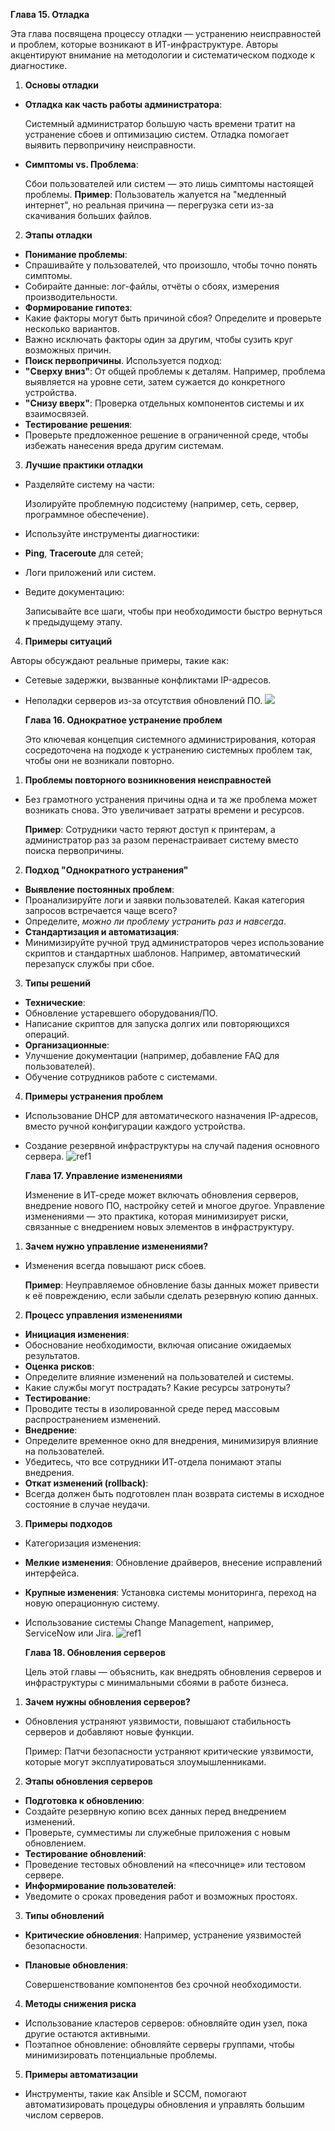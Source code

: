 ﻿**Глава 15. Отладка**  

Эта глава посвящена процессу отладки — устранению неисправностей и проблем, которые возникают в ИТ-инфраструктуре. Авторы акцентируют внимание на методологии и систематическом подходе к диагностике.  

1. **Основы отладки** 
- **Отладка как часть работы администратора**:  

  Системный администратор большую часть времени тратит на устранение сбоев и оптимизацию систем. Отладка помогает выявить первопричину неисправности.  

- **Симптомы vs. Проблема**:  

  Сбои пользователей или систем — это лишь симптомы настоящей проблемы. **Пример**: Пользователь жалуется на "медленный интернет", но реальная причина — перегрузка сети из-за скачивания больших файлов.  

2. **Этапы отладки** 
- **Понимание проблемы**:  
- Спрашивайте у пользователей, что произошло, чтобы точно понять симптомы.  
- Собирайте данные: лог-файлы, отчёты о сбоях, измерения производительности.  
- **Формирование гипотез**:  
- Какие факторы могут быть причиной сбоя? Определите и проверьте несколько вариантов.  
- Важно исключать факторы один за другим, чтобы сузить круг возможных причин.  
- **Поиск первопричины**. Используется подход:  
- **"Сверху вниз"**: От общей проблемы к деталям. Например, проблема выявляется на уровне сети, затем сужается до конкретного устройства.  
- **"Снизу вверх"**: Проверка отдельных компонентов системы и их взаимосвязей.  
- **Тестирование решения**:  
- Проверьте предложенное решение в ограниченной среде, чтобы избежать нанесения вреда другим системам.  
3. **Лучшие практики отладки** 
- Разделяйте систему на части:  

  Изолируйте проблемную подсистему (например, сеть, сервер, программное обеспечение).  

- Используйте инструменты диагностики:  
- **Ping**, **Traceroute** для сетей;  
- Логи приложений или систем.  
- Ведите документацию:  

  Записывайте все шаги, чтобы при необходимости быстро вернуться к предыдущему этапу.  

4. **Примеры ситуаций** 

Авторы обсуждают реальные примеры, такие как:  

- Сетевые задержки, вызванные конфликтами IP-адресов.  
- Неполадки серверов из-за отсутствия обновлений ПО.  ![](Aspose.Words.a095be40-14cc-4445-84ba-bfe9d19b4e54.001.png)

  **Глава 16. Однократное устранение проблем**  

  Это ключевая концепция системного администрирования, которая сосредоточена на подходе к устранению системных проблем так, чтобы они не возникали повторно.  

1. **Проблемы повторного возникновения неисправностей** 
- Без грамотного устранения причины одна и та же проблема может возникать снова. Это увеличивает затраты времени и ресурсов.  

  **Пример**: Сотрудники часто теряют доступ к принтерам, а администратор раз за разом перенастраивает систему вместо поиска первопричины.  

2. **Подход "Однократного устранения"**  
- **Выявление постоянных проблем**:  
- Проанализируйте логи и заявки пользователей. Какая категория запросов встречается чаще всего?  
- Определите, *можно ли проблему устранить раз и навсегда*.  
- **Стандартизация и автоматизация**:  
- Минимизируйте ручной труд администраторов через использование скриптов и стандартных шаблонов. Например, автоматический перезапуск службы при сбое.  
3. **Типы решений** 
- **Технические**:  
- Обновление устаревшего оборудования/ПО.  
- Написание скриптов для запуска долгих или повторяющихся операций.  
- **Организационные**:  
- Улучшение документации (например, добавление FAQ для пользователей).  
- Обучение сотрудников работе с системами.  
4. **Примеры устранения проблем** 
- Использование DHCP для автоматического назначения IP-адресов, вместо ручной конфигурации каждого устройства.  
- Создание резервной инфраструктуры на случай падения основного сервера.  ![ref1]

  **Глава 17. Управление изменениями**  

  Изменение в ИТ-среде может включать обновления серверов, внедрение нового ПО, настройку сетей и многое другое. Управление изменениями — это практика, которая минимизирует риски, связанные с внедрением новых элементов в инфраструктуру.  

1. **Зачем нужно управление изменениями?**  
- Изменения всегда повышают риск сбоев.  

  **Пример**: Неуправляемое обновление базы данных может привести к её повреждению, если забыли сделать резервную копию данных.  

2. **Процесс управления изменениями** 
- **Инициация изменения**:  
- Обоснование необходимости, включая описание ожидаемых результатов.  
- **Оценка рисков**:  
- Определите влияние изменений на пользователей и системы.  
- Какие службы могут пострадать? Какие ресурсы затронуты?  
- **Тестирование**:  
- Проводите тесты в изолированной среде перед массовым распространением изменений.  
- **Внедрение**:  
- Определите временное окно для внедрения, минимизируя влияние на пользователей.  
- Убедитесь, что все сотрудники ИТ-отдела понимают этапы внедрения.  
- **Откат изменений (rollback)**:  
- Всегда должен быть подготовлен план возврата системы в исходное состояние в случае неудачи.  
3. **Примеры подходов** 
- Категоризация изменения:  
- **Мелкие изменения**: Обновление драйверов, внесение исправлений интерфейса.  
- **Крупные изменения**: Установка системы мониторинга, переход на новую операционную систему.  
- Использование системы Change Management, например, ServiceNow или Jira.  ![ref1]

  **Глава 18. Обновления серверов**  

  Цель этой главы — объяснить, как внедрять обновления серверов и инфраструктуры с минимальными сбоями в работе бизнеса.  

1. **Зачем нужны обновления серверов?** 
- Обновления устраняют уязвимости, повышают стабильность серверов и добавляют новые функции.  

  Пример: Патчи безопасности устраняют критические уязвимости, которые могут эксплуатироваться злоумышленниками.  

2. **Этапы обновления серверов** 
- **Подготовка к обновлению**:  
- Создайте резервную копию всех данных перед внедрением изменений.  
- Проверьте, сумместимы ли служебные приложения с новым обновлением.  
- **Тестирование обновлений**:  
- Проведение тестовых обновлений на «песочнице» или тестовом сервере.  
- **Информирование пользователей**:  
- Уведомите о сроках проведения работ и возможных простоях.  
3. **Типы обновлений** 
- **Критические обновления**:  Например, устранение уязвимостей безопасности.  
- **Плановые обновления**:  

  Совершенствование компонентов без срочной необходимости.  

4. **Методы снижения риска** 
- Использование кластеров серверов: обновляйте один узел, пока другие остаются активными.  
- Поэтапное обновление: обновляйте серверы группами, чтобы минимизировать потенциальные проблемы.  
5. **Примеры автоматизации** 
- Инструменты, такие как Ansible и SCCM, помогают автоматизировать процедуры обновления и управлять большим числом серверов.  

[ref1]: Aspose.Words.a095be40-14cc-4445-84ba-bfe9d19b4e54.002.png
